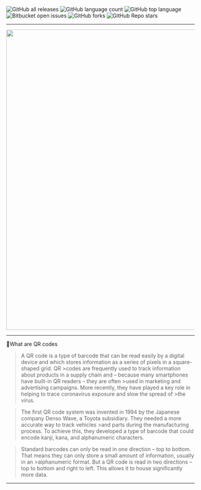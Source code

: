 ![GitHub all releases](https://img.shields.io/github/downloads/Roman-jx/ip_detection_and_create_python/total?style=centerme)
![GitHub language count](https://img.shields.io/github/languages/count/Roman-jx/ip_detection_and_create_python?style=centerme) 
![GitHub top language](https://img.shields.io/github/languages/top/Roman-jx/ip_detection_and_create_python?color=yellow&style=centerme) 
![Bitbucket open issues](https://img.shields.io/bitbucket/issues/Roman-jx/ip_detection_and_create_python?style=centerme)
![GitHub forks](https://img.shields.io/github/forks/Roman-jx/ip_detection_and_create_python?style=socialstyle=centerme)
![GitHub Repo stars](https://img.shields.io/github/stars/Roman-jx/ip_detection_and_create_python?style=social&style=centerme)

****

<div id="header" align="center">
  <img src="https://media4.giphy.com/media/coxQHKASG60HrHtvkt/giphy.gif?cid=ecf05e475uwgnqajo3y0zb6l3sj0sh6l6rz8pghzum1b4z5d&rid=giphy.gif&ct=g" width="800"/>
</div>

****

🤖What are QR codes

>A QR code is a type of barcode that can be read easily by a digital device and which stores information as a series of pixels in a square-shaped grid. QR >codes are frequently used to track information about products in a supply chain and – because many smartphones have built-in QR readers – they are often >used in marketing and advertising campaigns. More recently, they have played a key role in helping to trace coronavirus exposure and slow the spread of >the virus.

>The first QR code system was invented in 1994 by the Japanese company Denso Wave, a Toyota subsidiary. They needed a more accurate way to track vehicles >and parts during the manufacturing process. To achieve this, they developed a type of barcode that could encode kanji, kana, and alphanumeric characters.

>Standard barcodes can only be read in one direction – top to bottom. That means they can only store a small amount of information, usually in an >alphanumeric format. But a QR code is read in two directions – top to bottom and right to left. This allows it to house significantly more data.

****
